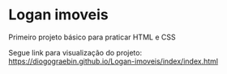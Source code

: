 # Logan imoveis
 Primeiro projeto básico para praticar HTML e CSS

 Segue link para visualização do projeto: 
 https://diogograebin.github.io/Logan-imoveis/index/index.html
